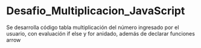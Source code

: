 # Desafio_Multiplicacion_JavaScript
Se desarrolla código tabla multiplicación del número ingresado por el usuario, con evaluación if else y for anidado, además de declarar funciones arrow
